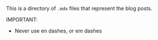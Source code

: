 This is a directory of `.mdx` files that represent the blog posts.

IMPORTANT:

- Never use en dashes, or em dashes
